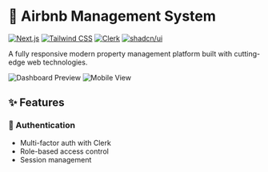 # 🏡 Airbnb Management System

[![Next.js](https://img.shields.io/badge/Next.js-15.0.0-black?logo=next.js)](https://nextjs.org/)
[![Tailwind CSS](https://img.shields.io/badge/Tailwind_CSS-3.4.0-06B6D4?logo=tailwind-css)](https://tailwindcss.com/)
[![Clerk](https://img.shields.io/badge/Clerk-Auth-3CF?logo=clerk)](https://clerk.com/)
[![shadcn/ui](https://img.shields.io/badge/shadcn/ui-0.5.0-111?logo=react)](https://ui.shadcn.com/)

A fully responsive modern property management platform built with cutting-edge web technologies.

![Dashboard Preview](https://github.com/user-attachments/assets/7660529b-0c8c-42e3-b704-cc8ec8b0101d)
![Mobile View](https://github.com/user-attachments/assets/c31729d5-08fb-4831-a7d9-719aecc7c3cc)

## ✨ Features

### 🔐 Authentication
- Multi-factor auth with Clerk
- Role-based access control
- Session management



